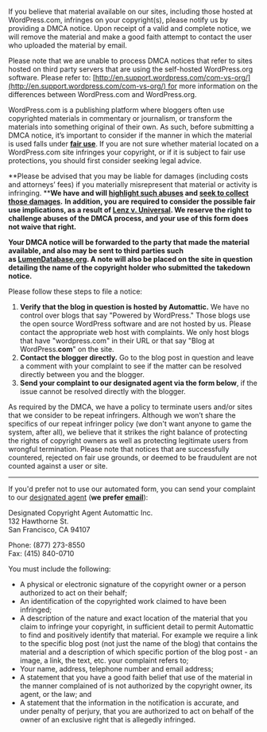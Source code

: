 If you believe that material available on our sites, including those hosted at WordPress.com, infringes on your copyright(s), please notify us by providing a DMCA notice. Upon receipt of a valid and complete notice, we will remove the material and make a good faith attempt to contact the user who uploaded the material by email.

Please note that we are unable to process DMCA notices that refer to sites hosted on third party servers that are using the self-hosted WordPress.org software. Please refer to: [http://en.support.wordpress.com/com-vs-org/](http://en.support.wordpress.com/com-vs-org/) for more information on the differences between WordPress.com and WordPress.org.

WordPress.com is a publishing platform where bloggers often use copyrighted materials in commentary or journalism, or transform the materials into something original of their own. As such, before submitting a DMCA notice, it’s important to consider if the manner in which the material is used falls under **[fair use](http://en.support.wordpress.com/fair-use/)**. If you are not sure whether material located on a WordPress.com site infringes your copyright, or if it is subject to fair use protections, you should first consider seeking legal advice.

**Please be advised that you may be liable for damages (including costs and attorneys’ fees) if you materially misrepresent that material or activity is infringing. ****We have and will [highlight such abuses](https://transparency.automattic.com/tag/hall-of-shame) and [seek to collect those damages](http://www.theverge.com/2015/3/9/8175491/wordpress-automattic-wins-dmca-takedown-straight-pride-uk-case).**  **In addition, you are required to consider the possible fair use implications, as a result of [Lenz v. Universal](https://www.eff.org/press/releases/important-win-fair-use-dancing-baby-lawsuit). We reserve the right to challenge abuses of the DMCA process, and your use of this form does not waive that right.**

**Your DMCA notice will be forwarded to the party that made the material available, and also may be sent to third parties such as **[**LumenDatabase.org**](http://www.lumendatabase.org/)**. A note will also be placed on the site in question detailing the name of the copyright holder who submitted the takedown notice.**

Please follow these steps to file a notice:

1. **Verify that the blog in question is hosted by Automattic.** We have no control over blogs that say "Powered by WordPress." Those blogs use the open source WordPress software and are not hosted by us. Please contact the appropriate web host with complaints. We only host blogs that have "wordpress.com" in their URL or that say "Blog at WordPress.**com**" on the site.
2. **Contact the blogger directly.** Go to the blog post in question and leave a comment with your complaint to see if the matter can be resolved directly between you and the blogger.
3. **Send your complaint to our designated agent via the form below**, if the issue cannot be resolved directly with the blogger.

As required by the DMCA, we have a policy to terminate users and/or sites that we consider to be repeat infringers. Although we won’t share the specifics of our repeat infringer policy (we don't want anyone to game the system, after all), we believe that it strikes the right balance of protecting the rights of copyright owners as well as protecting legitimate users from wrongful termination. Please note that notices that are successfully countered, rejected on fair use grounds, or deemed to be fraudulent are not counted against a user or site.

* * *

If you'd prefer not to use our automated form, you can send your complaint to our [designated agent](https://dmca.copyright.gov/osp/publish/history.html?id=e9e9fbffe36d3913e808c24f8c4d1c81) (**we prefer [email](mailto:dmca@automattic.com)**):

Designated Copyright Agent
Automattic Inc.  
132 Hawthorne St.  
San Francisco, CA 94107  

Phone: (877) 273-8550  
Fax: (415) 840-0710

You must include the following:

- A physical or electronic signature of the copyright owner or a person authorized to act on their behalf;
- An identification of the copyrighted work claimed to have been infringed;
- A description of the nature and exact location of the material that you claim to infringe your copyright, in sufficient detail to permit Automattic to find and positively identify that material. For example we require a link to the specific blog post (not just the name of the blog) that contains the material and a description of which specific portion of the blog post - an image, a link, the text, etc. your complaint refers to;
- Your name, address, telephone number and email address;
- A statement that you have a good faith belief that use of the material in the manner complained of is not authorized by the copyright owner, its agent, or the law; and
- A statement that the information in the notification is accurate, and under penalty of perjury, that you are authorized to act on behalf of the owner of an exclusive right that is allegedly infringed.
